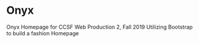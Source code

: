 # Onyx

Onyx Homepage for CCSF Web Production 2, Fall 2019
Utilizing Bootstrap to build a fashion Homepage

